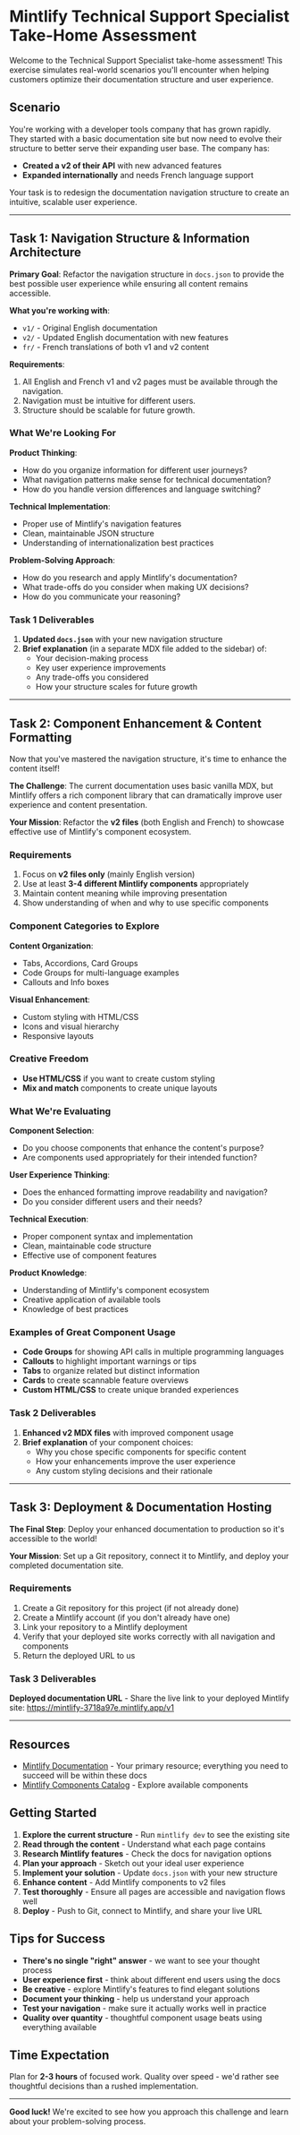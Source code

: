 # Mintlify Technical Support Specialist Take-Home Assessment

Welcome to the Technical Support Specialist take-home assessment! This exercise simulates real-world scenarios you'll encounter when helping customers optimize their documentation structure and user experience.

## Scenario

You're working with a developer tools company that has grown rapidly. They started with a basic documentation site but now need to evolve their structure to better serve their expanding user base. The company has:

- **Created a v2 of their API** with new advanced features
- **Expanded internationally** and needs French language support

Your task is to redesign the documentation navigation structure to create an intuitive, scalable user experience.

---

## Task 1: Navigation Structure & Information Architecture

**Primary Goal**: Refactor the navigation structure in `docs.json` to provide the best possible user experience while ensuring all content remains accessible.

**What you're working with**:
- `v1/` - Original English documentation
- `v2/` - Updated English documentation with new features
- `fr/` - French translations of both v1 and v2 content

**Requirements**:
1. All English and French v1 and v2 pages must be available through the navigation.
2. Navigation must be intuitive for different users.
3. Structure should be scalable for future growth. 

### What We're Looking For

**Product Thinking**:
- How do you organize information for different user journeys?
- What navigation patterns make sense for technical documentation?
- How do you handle version differences and language switching?

**Technical Implementation**:
- Proper use of Mintlify's navigation features
- Clean, maintainable JSON structure
- Understanding of internationalization best practices

**Problem-Solving Approach**:
- How do you research and apply Mintlify's documentation?
- What trade-offs do you consider when making UX decisions?
- How do you communicate your reasoning?

### Task 1 Deliverables

1. **Updated `docs.json`** with your new navigation structure
2. **Brief explanation** (in a separate MDX file added to the sidebar) of:
   - Your decision-making process
   - Key user experience improvements
   - Any trade-offs you considered
   - How your structure scales for future growth

---

## Task 2: Component Enhancement & Content Formatting

Now that you've mastered the navigation structure, it's time to enhance the content itself!

**The Challenge**: The current documentation uses basic vanilla MDX, but Mintlify offers a rich component library that can dramatically improve user experience and content presentation.

**Your Mission**: Refactor the **v2 files** (both English and French) to showcase effective use of Mintlify's component ecosystem.

### Requirements

1. Focus on **v2 files only** (mainly English version)
2. Use at least **3-4 different Mintlify components** appropriately
3. Maintain content meaning while improving presentation
4. Show understanding of when and why to use specific components

### Component Categories to Explore

**Content Organization**:
- Tabs, Accordions, Card Groups
- Code Groups for multi-language examples
- Callouts and Info boxes

**Visual Enhancement**:
- Custom styling with HTML/CSS
- Icons and visual hierarchy
- Responsive layouts

### Creative Freedom

- **Use HTML/CSS** if you want to create custom styling
- **Mix and match** components to create unique layouts

### What We're Evaluating

**Component Selection**:
- Do you choose components that enhance the content's purpose?
- Are components used appropriately for their intended function?

**User Experience Thinking**:
- Does the enhanced formatting improve readability and navigation?
- Do you consider different users and their needs?

**Technical Execution**:
- Proper component syntax and implementation
- Clean, maintainable code structure
- Effective use of component features

**Product Knowledge**:
- Understanding of Mintlify's component ecosystem
- Creative application of available tools
- Knowledge of best practices

### Examples of Great Component Usage

- **Code Groups** for showing API calls in multiple programming languages
- **Callouts** to highlight important warnings or tips
- **Tabs** to organize related but distinct information
- **Cards** to create scannable feature overviews
- **Custom HTML/CSS** to create unique branded experiences

### Task 2 Deliverables

1. **Enhanced v2 MDX files** with improved component usage
2. **Brief explanation** of your component choices:
   - Why you chose specific components for specific content
   - How your enhancements improve the user experience
   - Any custom styling decisions and their rationale

---

## Task 3: Deployment & Documentation Hosting

**The Final Step**: Deploy your enhanced documentation to production so it's accessible to the world!

**Your Mission**: Set up a Git repository, connect it to Mintlify, and deploy your completed documentation site.

### Requirements

1. Create a Git repository for this project (if not already done)
2. Create a Mintlify account (if you don't already have one)
3. Link your repository to a Mintlify deployment
4. Verify that your deployed site works correctly with all navigation and components
5. Return the deployed URL to us

### Task 3 Deliverables

**Deployed documentation URL** - Share the live link to your deployed Mintlify site: https://mintlify-3718a97e.mintlify.app/v1

---

## Resources

- [Mintlify Documentation](https://mintlify.com/docs) - Your primary resource; everything you need to succeed will be within these docs
- [Mintlify Components Catalog](https://www.mintlify.com/docs/components/accordions) - Explore available components

## Getting Started

1. **Explore the current structure** - Run `mintlify dev` to see the existing site
2. **Read through the content** - Understand what each page contains
3. **Research Mintlify features** - Check the docs for navigation options
4. **Plan your approach** - Sketch out your ideal user experience
5. **Implement your solution** - Update `docs.json` with your new structure
6. **Enhance content** - Add Mintlify components to v2 files
7. **Test thoroughly** - Ensure all pages are accessible and navigation flows well
8. **Deploy** - Push to Git, connect to Mintlify, and share your live URL

## Tips for Success

- **There's no single "right" answer** - we want to see your thought process
- **User experience first** - think about different end users using the docs
- **Be creative** - explore Mintlify's features to find elegant solutions
- **Document your thinking** - help us understand your approach
- **Test your navigation** - make sure it actually works well in practice
- **Quality over quantity** - thoughtful component usage beats using everything available

## Time Expectation

Plan for **2-3 hours** of focused work. Quality over speed - we'd rather see thoughtful decisions than a rushed implementation.

---

**Good luck!** We're excited to see how you approach this challenge and learn about your problem-solving process.
